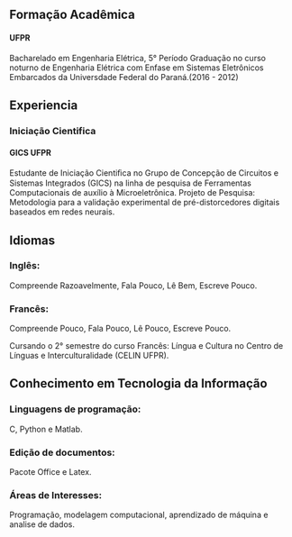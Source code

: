 ## Formação Acadêmica
#### UFPR
Bacharelado em Engenharia Elétrica, 5° Período Graduação no curso noturno de Engenharia Elétrica com Enfase em Sistemas Eletrônicos Embarcados da Universdade Federal do Paraná.(2016 - 2012)

## Experiencia
### Iniciação Cientifica
#### GICS UFPR
Estudante de Iniciação Cientiﬁca no Grupo de Concepção de Circuitos e Sistemas Integrados (GICS) na linha de pesquisa de Ferramentas Computacionais de auxílio à Microeletrônica. Projeto de Pesquisa: Metodologia para a validação experimental de pré-distorcedores digitais baseados em redes neurais.

## Idiomas
### Inglês:
Compreende Razoavelmente, Fala Pouco, Lê Bem, Escreve Pouco.

### Francês:
Compreende Pouco, Fala Pouco, Lê Pouco, Escreve Pouco.

Cursando o 2° semestre do curso Francês: Língua e Cultura no Centro de Línguas e Interculturalidade (CELIN UFPR).

## Conhecimento em Tecnologia da Informação
### Linguagens de programação: 
C, Python e Matlab.

### Edição de documentos: 
Pacote Office e Latex.

### Áreas de Interesses: 
Programação, modelagem computacional, aprendizado de máquina e analise de dados.
